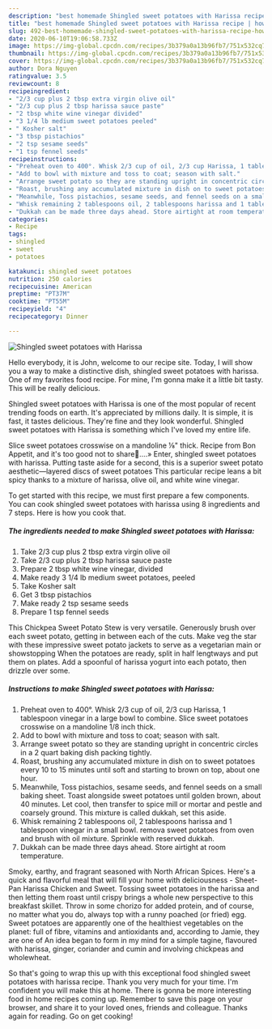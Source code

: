 ```yaml
---
description: "best homemade Shingled sweet potatoes with Harissa recipe | how to keep Shingled sweet potatoes with Harissa"
title: "best homemade Shingled sweet potatoes with Harissa recipe | how to keep Shingled sweet potatoes with Harissa"
slug: 492-best-homemade-shingled-sweet-potatoes-with-harissa-recipe-how-to-keep-shingled-sweet-potatoes-with-harissa
date: 2020-06-10T19:06:58.733Z
image: https://img-global.cpcdn.com/recipes/3b379a0a13b96fb7/751x532cq70/shingled-sweet-potatoes-with-harissa-recipe-main-photo.jpg
thumbnail: https://img-global.cpcdn.com/recipes/3b379a0a13b96fb7/751x532cq70/shingled-sweet-potatoes-with-harissa-recipe-main-photo.jpg
cover: https://img-global.cpcdn.com/recipes/3b379a0a13b96fb7/751x532cq70/shingled-sweet-potatoes-with-harissa-recipe-main-photo.jpg
author: Dora Nguyen
ratingvalue: 3.5
reviewcount: 8
recipeingredient:
- "2/3 cup plus 2 tbsp extra virgin olive oil"
- "2/3 cup plus 2 tbsp harissa sauce paste"
- "2 tbsp white wine vinegar divided"
- "3 1/4 lb medium sweet potatoes peeled"
- " Kosher salt"
- "3 tbsp pistachios"
- "2 tsp sesame seeds"
- "1 tsp fennel seeds"
recipeinstructions:
- "Preheat oven to 400°. Whisk 2/3 cup of oil, 2/3 cup Harissa, 1 tablespoon vinegar in a large bowl to combine. Slice sweet potatoes crosswise on a mandoline 1/8 inch thick."
- "Add to bowl with mixture and toss to coat; season with salt."
- "Arrange sweet potato so they are standing upright in concentric circles in a 2 quart baking dish packing tightly."
- "Roast, brushing any accumulated mixture in dish on to sweet potatoes every 10 to 15 minutes until soft and starting to brown on top, about one hour."
- "Meanwhile, Toss pistachios, sesame seeds, and fennel seeds on a small baking sheet. Toast alongside sweet potatoes until golden brown, about 40 minutes. Let cool, then transfer to spice mill or mortar and pestle and coarsely ground. This mixture is called dukkah, set this aside."
- "Whisk remaining 2 tablespoons oil, 2 tablespoons harissa and 1 tablespoon vinegar in a small bowl. remova sweet potatoes from oven and brush with oil mixture. Sprinkle with reserved dukkah."
- "Dukkah can be made three days ahead. Store airtight at room temperature."
categories:
- Recipe
tags:
- shingled
- sweet
- potatoes

katakunci: shingled sweet potatoes 
nutrition: 250 calories
recipecuisine: American
preptime: "PT37M"
cooktime: "PT55M"
recipeyield: "4"
recipecategory: Dinner

---
```



![Shingled sweet potatoes with Harissa](https://img-global.cpcdn.com/recipes/3b379a0a13b96fb7/751x532cq70/shingled-sweet-potatoes-with-harissa-recipe-main-photo.jpg)

Hello everybody, it is John, welcome to our recipe site. Today, I will show you a way to make a distinctive dish, shingled sweet potatoes with harissa. One of my favorites food recipe. For mine, I'm gonna make it a little bit tasty. This will be really delicious.

Shingled sweet potatoes with Harissa is one of the most popular of recent trending foods on earth. It's appreciated by millions daily. It is simple, it is fast, it tastes delicious. They're fine and they look wonderful. Shingled sweet potatoes with Harissa is something which I've loved my entire life.

Slice sweet potatoes crosswise on a mandoline ⅛&#34; thick. Recipe from Bon Appetit, and it&#39;s too good not to share🤤.…» Enter, shingled sweet potatoes with harissa. Putting taste aside for a second, this is a superior sweet potato aesthetic—layered discs of sweet potatoes This particular recipe leans a bit spicy thanks to a mixture of harissa, olive oil, and white wine vinegar.


To get started with this recipe, we must first prepare a few components. You can cook shingled sweet potatoes with harissa using 8 ingredients and 7 steps. Here is how you cook that.

<!--inarticleads1-->

##### The ingredients needed to make Shingled sweet potatoes with Harissa:

1. Take 2/3 cup plus 2 tbsp extra virgin olive oil
1. Take 2/3 cup plus 2 tbsp harissa sauce paste
1. Prepare 2 tbsp white wine vinegar, divided
1. Make ready 3 1/4 lb medium sweet potatoes, peeled
1. Take  Kosher salt
1. Get 3 tbsp pistachios
1. Make ready 2 tsp sesame seeds
1. Prepare 1 tsp fennel seeds


This Chickpea Sweet Potato Stew is very versatile. Generously brush over each sweet potato, getting in between each of the cuts. Make veg the star with these impressive sweet potato jackets to serve as a vegetarian main or showstopping When the potatoes are ready, split in half lengtways and put them on plates. Add a spoonful of harissa yogurt into each potato, then drizzle over some. 

<!--inarticleads2-->

##### Instructions to make Shingled sweet potatoes with Harissa:

1. Preheat oven to 400°. Whisk 2/3 cup of oil, 2/3 cup Harissa, 1 tablespoon vinegar in a large bowl to combine. Slice sweet potatoes crosswise on a mandoline 1/8 inch thick.
1. Add to bowl with mixture and toss to coat; season with salt.
1. Arrange sweet potato so they are standing upright in concentric circles in a 2 quart baking dish packing tightly.
1. Roast, brushing any accumulated mixture in dish on to sweet potatoes every 10 to 15 minutes until soft and starting to brown on top, about one hour.
1. Meanwhile, Toss pistachios, sesame seeds, and fennel seeds on a small baking sheet. Toast alongside sweet potatoes until golden brown, about 40 minutes. Let cool, then transfer to spice mill or mortar and pestle and coarsely ground. This mixture is called dukkah, set this aside.
1. Whisk remaining 2 tablespoons oil, 2 tablespoons harissa and 1 tablespoon vinegar in a small bowl. remova sweet potatoes from oven and brush with oil mixture. Sprinkle with reserved dukkah.
1. Dukkah can be made three days ahead. Store airtight at room temperature.


Smoky, earthy, and fragrant seasoned with North African Spices. Here&#39;s a quick and flavorful meal that will fill your home with deliciousness - Sheet-Pan Harissa Chicken and Sweet. Tossing sweet potatoes in the harissa and then letting them roast until crispy brings a whole new perspective to this breakfast skillet. Throw in some chorizo for added protein, and of course, no matter what you do, always top with a runny poached (or fried) egg. Sweet potatoes are apparently one of the healthiest vegetables on the planet: full of fibre, vitamins and antioxidants and, according to Jamie, they are one of An idea began to form in my mind for a simple tagine, flavoured with harissa, ginger, coriander and cumin and involving chickpeas and wholewheat. 

So that's going to wrap this up with this exceptional food shingled sweet potatoes with harissa recipe. Thank you very much for your time. I'm confident you will make this at home. There is gonna be more interesting food in home recipes coming up. Remember to save this page on your browser, and share it to your loved ones, friends and colleague. Thanks again for reading. Go on get cooking!
